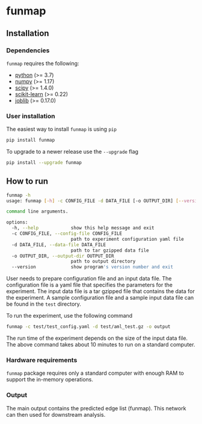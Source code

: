 # funmap

## Installation

### Dependencies

`funmap` requires the following:

* [python](https://www.python.org/) (>= 3.7)
* [numpy](https://numpy.org/)  (>= 1.17)
* [scipy](https://docs.scipy.org/doc/scipy/reference/) (>= 1.4.0)
* [scikit-learn](https://scikit-learn.org/stable/) (>= 0.22)
* [joblib](https://joblib.readthedocs.io/en/latest/) (>= 0.17.0)

### User installation

The easiest way to install `funmap` is using `pip`

```sh
pip install funmap
```

To upgrade to a newer release use the `--upgrade` flag

```sh
pip install --upgrade funmap
```

## How to run

```sh
funmap -h
usage: funmap [-h] -c CONFIG_FILE -d DATA_FILE [-o OUTPUT_DIR] [--version]

command line arguments.

options:
  -h, --help            show this help message and exit
  -c CONFIG_FILE, --config-file CONFIG_FILE
                        path to experiment configuration yaml file
  -d DATA_FILE, --data-file DATA_FILE
                        path to tar gzipped data file
  -o OUTPUT_DIR, --output-dir OUTPUT_DIR
                        path to output directory
  --version             show program's version number and exit
```

User needs to prepare configuration file and an input data file. The configuration file is a yaml file that specifies the parameters for the experiment. The input data file is a tar gzipped file that contains the data for the experiment. A sample configuration file and a sample input data file can be found in the `test` directory.

To run the experiment, use the following command

```sh
funmap -c test/test_config.yaml -d test/aml_test.gz -o output
```

The run time of the experiment depends on the size of the input data file. The above command takes about 10 minutes to run on a standard computer.

### Hardware requirements
`funmap` package requires only a standard computer with enough RAM to support the in-memory operations.


### Output
The main output contains the predicted edge list (funmap). This network can then used for downstream analysis.

